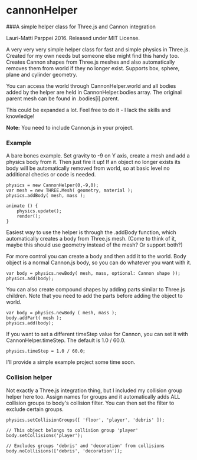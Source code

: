 # cannonHelper
###A simple helper class for Three.js and Cannon integration

Lauri-Matti Parppei 2016. Released under MIT License.

A very very very simple helper class for fast and simple physics in Three.js. Created for my own needs but someone else might find this handy too. Creates Cannon shapes from Three.js meshes and also automatically removes them from world if they no longer exist. Supports box, sphere, plane and cylinder geometry.

You can access the world through CannonHelper.world and all bodies added by the helper are held in CannonHelper.bodies array. The original parent mesh can be found in .bodies[i].parent.

This could be expanded a lot. Feel free to do it - I lack the skills and knowledge!

**Note:** You need to include Cannon.js in your project.


### Example 

A bare bones example. Set gravity to -9 on Y axis, create a mesh and add a physics body from it. Then just fire it up! If an object no longer exists its body will be automatically removed from world, so at basic level no additional checks or code is needed. 
```
physics = new CannonHelper(0,-9,0);
var mesh = new THREE.Mesh( geometry, material );
physics.addBody( mesh, mass );

animate () { 
    physics.update();
    render(); 
}
```

Easiest way to use the helper is through the .addBody function, which automatically creates a body from Three.js mesh. (Come to think of it, maybe this should use geometry instead of the mesh? Or support both?)

For more control you can create a body and then add it to the world. Body object is a normal Cannon.js body, so you can do whatever you want with it.
```
var body = physics.newBody( mesh, mass, optional: Cannon shape ));
physics.add(body);
```

You can also create compound shapes by adding parts similar to Three.js children. Note that you need to add the parts before adding the object to world. 
```
var body = physics.newBody ( mesh, mass );
body.addPart( mesh );
physics.add(body);
```

If you want to set a different timeStep value for Cannon, you can set it with CannonHelper.timeStep. The default is 1.0 / 60.0.
```
physics.timeStep = 1.0 / 60.0;
```

I'll provide a simple example project some time soon. 

### Collision helper

Not exactly a Three.js integration thing, but I included my collision group helper  here too. Assign names for groups and it automatically adds ALL collision groups to body's collision filter. You can then set the filter to exclude certain groups.

```
physics.setCollisionGroups([ 'floor', 'player', 'debris' ]);

// This object belongs to collision group 'player'
body.setCollisions('player');

// Excludes groups 'debris' and 'decoration' from collisions     
body.noCollisions(['debris', 'decoration']);   
```
